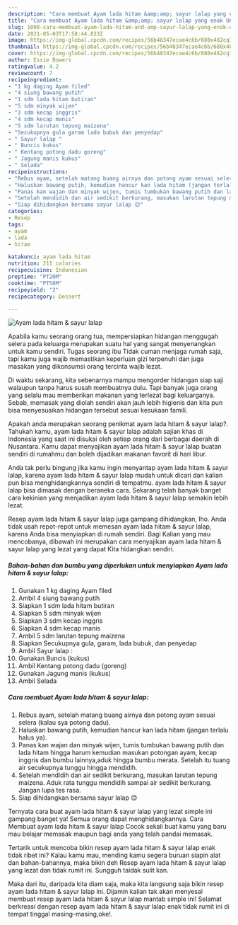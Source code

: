```yaml
---
description: "Cara membuat Ayam lada hitam &amp;amp; sayur lalap yang enak Untuk Jualan"
title: "Cara membuat Ayam lada hitam &amp;amp; sayur lalap yang enak Untuk Jualan"
slug: 1098-cara-membuat-ayam-lada-hitam-and-amp-sayur-lalap-yang-enak-untuk-jualan
date: 2021-05-03T17:58:44.833Z
image: https://img-global.cpcdn.com/recipes/56b48347ecae4c6b/680x482cq70/ayam-lada-hitam-sayur-lalap-foto-resep-utama.jpg
thumbnail: https://img-global.cpcdn.com/recipes/56b48347ecae4c6b/680x482cq70/ayam-lada-hitam-sayur-lalap-foto-resep-utama.jpg
cover: https://img-global.cpcdn.com/recipes/56b48347ecae4c6b/680x482cq70/ayam-lada-hitam-sayur-lalap-foto-resep-utama.jpg
author: Essie Bowers
ratingvalue: 4.2
reviewcount: 7
recipeingredient:
- "1 kg daging Ayam filed"
- "4 siung bawang putih"
- "1 sdm lada hitam butiran"
- "5 sdm minyak wijen"
- "3 sdm kecap inggris"
- "4 sdm kecap manis"
- "5 sdm larutan tepung maizena"
- "Secukupnya gula garam lada bubuk dan penyedap"
- " Sayur lalap "
- " Buncis kukus"
- " Kentang potong dadu goreng"
- " Jagung manis kukus"
- " Selada"
recipeinstructions:
- "Rebus ayam, setelah matang buang airnya dan potong ayam sesuai selera (kalau sya potong dadu)."
- "Haluskan bawang putih, kemudian hancur kan lada hitam (jangan terlalu halus ya)."
- "Panas kan wajan dan minyak wijen, tumis tumbukan bawang putih dan lada hitam hingga harum kemudian masukan potongan ayam, kecap inggris dan bumbu lainnya,aduk hingga bumbu merata. Setelah itu tuang air secukupnya tunggu hingga mendidih."
- "Setelah mendidih dan air sedikit berkurang, masukan larutan tepung maizena. Aduk rata tunggu mendidih sampai air sedikit berkurang. Jangan lupa tes rasa."
- "Siap dihidangkan bersama sayur lalap 😊"
categories:
- Resep
tags:
- ayam
- lada
- hitam

katakunci: ayam lada hitam 
nutrition: 211 calories
recipecuisine: Indonesian
preptime: "PT20M"
cooktime: "PT58M"
recipeyield: "2"
recipecategory: Dessert

---
```



![Ayam lada hitam &amp; sayur lalap](https://img-global.cpcdn.com/recipes/56b48347ecae4c6b/680x482cq70/ayam-lada-hitam-sayur-lalap-foto-resep-utama.jpg)

Apabila kamu seorang orang tua, mempersiapkan hidangan menggugah selera pada keluarga merupakan suatu hal yang sangat menyenangkan untuk kamu sendiri. Tugas seorang ibu Tidak cuman menjaga rumah saja, tapi kamu juga wajib memastikan keperluan gizi terpenuhi dan juga masakan yang dikonsumsi orang tercinta wajib lezat.

Di waktu  sekarang, kita sebenarnya mampu mengorder hidangan siap saji walaupun tanpa harus susah membuatnya dulu. Tapi banyak juga orang yang selalu mau memberikan makanan yang terlezat bagi keluarganya. Sebab, memasak yang diolah sendiri akan jauh lebih higienis dan kita pun bisa menyesuaikan hidangan tersebut sesuai kesukaan famili. 



Apakah anda merupakan seorang penikmat ayam lada hitam &amp; sayur lalap?. Tahukah kamu, ayam lada hitam &amp; sayur lalap adalah sajian khas di Indonesia yang saat ini disukai oleh setiap orang dari berbagai daerah di Nusantara. Kamu dapat menyajikan ayam lada hitam &amp; sayur lalap buatan sendiri di rumahmu dan boleh dijadikan makanan favorit di hari libur.

Anda tak perlu bingung jika kamu ingin menyantap ayam lada hitam &amp; sayur lalap, karena ayam lada hitam &amp; sayur lalap mudah untuk dicari dan kalian pun bisa menghidangkannya sendiri di tempatmu. ayam lada hitam &amp; sayur lalap bisa dimasak dengan beraneka cara. Sekarang telah banyak banget cara kekinian yang menjadikan ayam lada hitam &amp; sayur lalap semakin lebih lezat.

Resep ayam lada hitam &amp; sayur lalap juga gampang dihidangkan, lho. Anda tidak usah repot-repot untuk memesan ayam lada hitam &amp; sayur lalap, karena Anda bisa menyiapkan di rumah sendiri. Bagi Kalian yang mau mencobanya, dibawah ini merupakan cara menyajikan ayam lada hitam &amp; sayur lalap yang lezat yang dapat Kita hidangkan sendiri.

<!--inarticleads1-->

##### Bahan-bahan dan bumbu yang diperlukan untuk menyiapkan Ayam lada hitam &amp; sayur lalap:

1. Gunakan 1 kg daging Ayam filed
1. Ambil 4 siung bawang putih
1. Siapkan 1 sdm lada hitam butiran
1. Siapkan 5 sdm minyak wijen
1. Siapkan 3 sdm kecap inggris
1. Siapkan 4 sdm kecap manis
1. Ambil 5 sdm larutan tepung maizena
1. Siapkan Secukupnya gula, garam, lada bubuk, dan penyedap
1. Ambil  Sayur lalap :
1. Gunakan  Buncis (kukus)
1. Ambil  Kentang potong dadu (goreng)
1. Gunakan  Jagung manis (kukus)
1. Ambil  Selada




<!--inarticleads2-->

##### Cara membuat Ayam lada hitam &amp; sayur lalap:

1. Rebus ayam, setelah matang buang airnya dan potong ayam sesuai selera (kalau sya potong dadu).
1. Haluskan bawang putih, kemudian hancur kan lada hitam (jangan terlalu halus ya).
1. Panas kan wajan dan minyak wijen, tumis tumbukan bawang putih dan lada hitam hingga harum kemudian masukan potongan ayam, kecap inggris dan bumbu lainnya,aduk hingga bumbu merata. Setelah itu tuang air secukupnya tunggu hingga mendidih.
1. Setelah mendidih dan air sedikit berkurang, masukan larutan tepung maizena. Aduk rata tunggu mendidih sampai air sedikit berkurang. Jangan lupa tes rasa.
1. Siap dihidangkan bersama sayur lalap 😊




Ternyata cara buat ayam lada hitam &amp; sayur lalap yang lezat simple ini gampang banget ya! Semua orang dapat menghidangkannya. Cara Membuat ayam lada hitam &amp; sayur lalap Cocok sekali buat kamu yang baru mau belajar memasak maupun bagi anda yang telah pandai memasak.

Tertarik untuk mencoba bikin resep ayam lada hitam &amp; sayur lalap enak tidak ribet ini? Kalau kamu mau, mending kamu segera buruan siapin alat dan bahan-bahannya, maka bikin deh Resep ayam lada hitam &amp; sayur lalap yang lezat dan tidak rumit ini. Sungguh taidak sulit kan. 

Maka dari itu, daripada kita diam saja, maka kita langsung saja bikin resep ayam lada hitam &amp; sayur lalap ini. Dijamin kalian tak akan menyesal membuat resep ayam lada hitam &amp; sayur lalap mantab simple ini! Selamat berkreasi dengan resep ayam lada hitam &amp; sayur lalap enak tidak rumit ini di tempat tinggal masing-masing,oke!.

